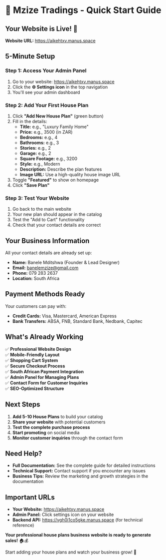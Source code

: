 # 🚀 Mzize Tradings - Quick Start Guide

## Your Website is Live! 🎉

**Website URL:** https://aikehtxv.manus.space

## 5-Minute Setup

### Step 1: Access Your Admin Panel
1. Go to your website: https://aikehtxv.manus.space
2. Click the **⚙️ Settings icon** in the top navigation
3. You'll see your admin dashboard

### Step 2: Add Your First House Plan
1. Click **"Add New House Plan"** (green button)
2. Fill in the details:
   - **Title:** e.g., "Luxury Family Home"
   - **Price:** e.g., 3500 (in ZAR)
   - **Bedrooms:** e.g., 4
   - **Bathrooms:** e.g., 3
   - **Stories:** e.g., 2
   - **Garage:** e.g., 2
   - **Square Footage:** e.g., 3200
   - **Style:** e.g., Modern
   - **Description:** Describe the plan features
   - **Image URL:** Use a high-quality house image URL
3. Toggle **"Featured"** to show on homepage
4. Click **"Save Plan"**

### Step 3: Test Your Website
1. Go back to the main website
2. Your new plan should appear in the catalog
3. Test the "Add to Cart" functionality
4. Check that your contact details are correct

## Your Business Information

All your contact details are already set up:
- **Name:** Banele Mditshwa (Founder & Lead Designer)
- **Email:** banelemzize@gmail.com
- **Phone:** 079 283 2637
- **Location:** South Africa

## Payment Methods Ready

Your customers can pay with:
- **Credit Cards:** Visa, Mastercard, American Express
- **Bank Transfers:** ABSA, FNB, Standard Bank, Nedbank, Capitec

## What's Already Working

✅ **Professional Website Design**  
✅ **Mobile-Friendly Layout**  
✅ **Shopping Cart System**  
✅ **Secure Checkout Process**  
✅ **South African Payment Integration**  
✅ **Admin Panel for Managing Plans**  
✅ **Contact Form for Customer Inquiries**  
✅ **SEO-Optimized Structure**  

## Next Steps

1. **Add 5-10 House Plans** to build your catalog
2. **Share your website** with potential customers
3. **Test the complete purchase process**
4. **Start promoting** on social media
5. **Monitor customer inquiries** through the contact form

## Need Help?

- **Full Documentation:** See the complete guide for detailed instructions
- **Technical Support:** Contact support if you encounter any issues
- **Business Tips:** Review the marketing and growth strategies in the documentation

## Important URLs

- **Your Website:** https://aikehtxv.manus.space
- **Admin Panel:** Click settings icon on your website
- **Backend API:** https://vgh0i1co5gke.manus.space (for technical reference)

**Your professional house plans business website is ready to generate sales!** 🏠💰

Start adding your house plans and watch your business grow! 🚀

